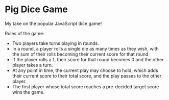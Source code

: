 # Pig Dice Game
My take on the popular JavaScript dice game!

Rules of the game:

- Two players take turns playing in rounds.
- In a round, a player rolls a single die as many times as they wish, with the sum of their rolls becoming their current score for that round.
- If the player rolls a 1, their score for that round becomes 0 and the other player takes a turn.
- At any point in time, the current play may choose to hold, which adds their current score to their total score, and the play passes to the other player.
- The first player whose total score reaches a pre-decided target score wins the game.

